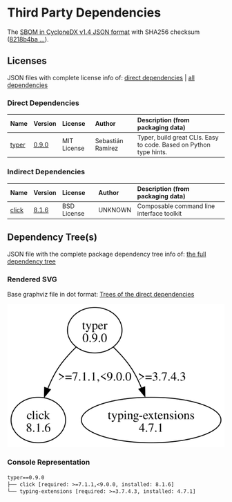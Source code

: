# Third Party Dependencies

<!--[[[fill sbom_sha256()]]]-->
The [SBOM in CycloneDX v1.4 JSON format](https://git.sr.ht/~sthagen/leeway/blob/default/sbom/cdx.json) with SHA256 checksum ([8218b4ba ...](https://git.sr.ht/~sthagen/leeway/blob/default/sbom/cdx.json.sha256 "sha256:8218b4ba7d7e3b31273d88dc8dd91b35c9a77e07279a6a4ba3b121ac47664add")).
<!--[[[end]]] (checksum: 606bbfd51d0f19c093d1d0315d150b2b)-->
## Licenses 

JSON files with complete license info of: [direct dependencies](direct-dependency-licenses.json) | [all dependencies](all-dependency-licenses.json)

### Direct Dependencies

<!--[[[fill direct_dependencies_table()]]]-->
| Name                                       | Version                                        | License     | Author            | Description (from packaging data)                                  |
|:-------------------------------------------|:-----------------------------------------------|:------------|:------------------|:-------------------------------------------------------------------|
| [typer](https://github.com/tiangolo/typer) | [0.9.0](https://pypi.org/project/typer/0.9.0/) | MIT License | Sebastián Ramírez | Typer, build great CLIs. Easy to code. Based on Python type hints. |
<!--[[[end]]] (checksum: 80e791c1fdef7665f4104495541de7b1)-->

### Indirect Dependencies

<!--[[[fill indirect_dependencies_table()]]]-->
| Name                                          | Version                                        | License     | Author  | Description (from packaging data)         |
|:----------------------------------------------|:-----------------------------------------------|:------------|:--------|:------------------------------------------|
| [click](https://palletsprojects.com/p/click/) | [8.1.6](https://pypi.org/project/click/8.1.6/) | BSD License | UNKNOWN | Composable command line interface toolkit |
<!--[[[end]]] (checksum: ec405dc73a3ccb02ae4ac4f6b5c7739e)-->

## Dependency Tree(s)

JSON file with the complete package dependency tree info of: [the full dependency tree](package-dependency-tree.json)

### Rendered SVG

Base graphviz file in dot format: [Trees of the direct dependencies](package-dependency-tree.dot.txt)

<img src="./package-dependency-tree.svg" alt="Trees of the direct dependencies" title="Trees of the direct dependencies"/>

### Console Representation

<!--[[[fill dependency_tree_console_text()]]]-->
````console
typer==0.9.0
├── click [required: >=7.1.1,<9.0.0, installed: 8.1.6]
└── typing-extensions [required: >=3.7.4.3, installed: 4.7.1]
````
<!--[[[end]]] (checksum: 87d0a3766895ebb1ed68148dc5374ad1)-->
